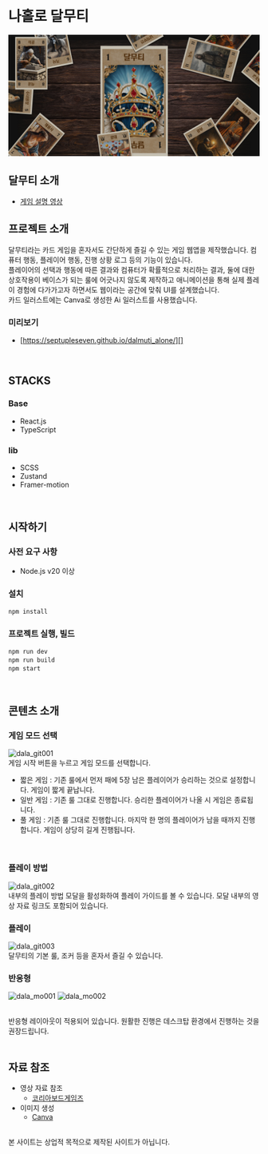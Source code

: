 # 나홀로 달무티
<p align="center">
    <img src=".readme/preview.jpg" />
</p>

## 달무티 소개
- [게임 설명 영상][]

[게임 설명 영상]: https://youtu.be/sO-vxnoL31A?si=ls5eMAc9QKEPIoIs

## 프로젝트 소개
달무티라는 카드 게임을 혼자서도 간단하게 즐길 수 있는 게임 웹앱을 제작했습니다. 컴퓨터 행동, 플레이어 행동, 진행 상황 로그 등의 기능이 있습니다.<br/>
플레이어의 선택과 행동에 따른 결과와 컴퓨터가 확률적으로 처리하는 결과, 둘에 대한 상호작용이 베이스가 되는 룰에 어긋나지 않도록 제작하고 애니메이션을 통해 실제 플레이 경험에 다가가고자 하면서도 웹이라는 공간에 맞춰 UI를 설계했습니다.<br/>
카드 일러스트에는 Canva로 생성한 Ai 일러스트를 사용했습니다.

### 미리보기
- [https://septupleseven.github.io/dalmuti_alone/][]

[https://septupleseven.github.io/dalmuti_alone/]: https://septupleseven.github.io/dalmuti_alone/
<br/>

## STACKS   
### Base
- React.js
- TypeScript
### lib
- SCSS
- Zustand
- Framer-motion
<br/>

## 시작하기
### 사전 요구 사항
- Node.js v20 이상

### 설치
```bash
npm install
```

### 프로젝트 실행, 빌드
```bash
npm run dev
npm run build
npm start
```
<br/>

## 콘텐츠 소개   
### 게임 모드 선택
![dala_git001](https://github.com/user-attachments/assets/f6efac7e-1186-4f48-a958-41fa61d3333f)
<br/>
게임 시작 버튼을 누르고 게임 모드를 선택합니다.
- 짧은 게임 : 기존 룰에서 먼저 패에 5장 남은 플레이어가 승리하는 것으로 설정합니다. 게임이 짧게 끝납니다.
- 일반 게임 : 기존 룰 그대로 진행합니다. 승리한 플레이어가 나올 시 게임은 종료됩니다.
- 풀 게임 : 기존 룰 그대로 진행합니다. 마지막 한 명의 플레이어가 남을 때까지 진행합니다. 게임이 상당히 길게 진행됩니다.
<br/>

### 플레이 방법
![dala_git002](https://github.com/user-attachments/assets/476c142c-dd4f-447b-acee-98aaceb3e4e3)
<br/>
내부의 플레이 방법 모달을 활성화하여 플레이 가이드를 볼 수 있습니다. 모달 내부의 영상 자료 링크도 포함되어 있습니다.
<br/>

### 플레이
![dala_git003](https://github.com/user-attachments/assets/9a830305-93fa-455b-93fd-f1bc77f1a03c)
<br/>
달무티의 기본 룰, 조커 등을 혼자서 즐길 수 있습니다.

### 반응형
![dala_mo001](https://github.com/user-attachments/assets/db616812-c7d9-45be-82fb-87c08fd5d0ac)
![dala_mo002](https://github.com/user-attachments/assets/c952526b-9fe6-4fe5-a619-eafcfb45edc5)

<br/>
반응형 레이아웃이 적용되어 있습니다. 원활한 진행은 데스크탑 환경에서 진행하는 것을 권장드립니다.
<br/>
<br/>

## 자료 참조
- 영상 자료 참조
  - [코리아보드게임즈](https://www.youtube.com/watch?v=sO-vxnoL31A)
- 이미지 생성
  - [Canva](https://www.canva.com/ko_kr/)
<br />
본 사이트는 상업적 목적으로 제작된 사이트가 아닙니다.
